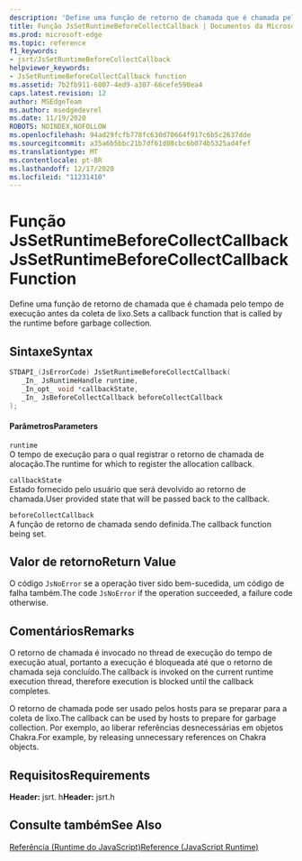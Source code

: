 ```yaml
---
description: 'Define uma função de retorno de chamada que é chamada pelo tempo de execução antes da coleta de lixo. '
title: Função JsSetRuntimeBeforeCollectCallback | Documentos da Microsoft
ms.prod: microsoft-edge
ms.topic: reference
f1_keywords:
- jsrt/JsSetRuntimeBeforeCollectCallback
helpviewer_keywords:
- JsSetRuntimeBeforeCollectCallback function
ms.assetid: 7b2fb911-6007-4ed9-a307-66cefe590ea4
caps.latest.revision: 12
author: MSEdgeTeam
ms.author: msedgedevrel
ms.date: 11/19/2020
ROBOTS: NOINDEX,NOFOLLOW
ms.openlocfilehash: 94ad29fcfb778fc630d70664f917c6b5c2637dde
ms.sourcegitcommit: a35a6b5bbc21b7df61d08cbc6b074b5325ad4fef
ms.translationtype: MT
ms.contentlocale: pt-BR
ms.lasthandoff: 12/17/2020
ms.locfileid: "11231410"
---
```

# <span data-ttu-id="7e6b9-103">Função JsSetRuntimeBeforeCollectCallback</span><span class="sxs-lookup"><span data-stu-id="7e6b9-103">JsSetRuntimeBeforeCollectCallback Function</span></span>

<span data-ttu-id="7e6b9-104">Define uma função de retorno de chamada que é chamada pelo tempo de execução antes da coleta de lixo.</span><span class="sxs-lookup"><span data-stu-id="7e6b9-104">Sets a callback function that is called by the runtime before garbage collection.</span></span>  
  
## <span data-ttu-id="7e6b9-105">Sintaxe</span><span class="sxs-lookup"><span data-stu-id="7e6b9-105">Syntax</span></span>  
  
```cpp  
STDAPI_(JsErrorCode) JsSetRuntimeBeforeCollectCallback(  
   _In_ JsRuntimeHandle runtime,  
   _In_opt_ void *callbackState,  
   _In_ JsBeforeCollectCallback beforeCollectCallback  
);  
```  
  
#### <span data-ttu-id="7e6b9-106">Parâmetros</span><span class="sxs-lookup"><span data-stu-id="7e6b9-106">Parameters</span></span>  
 `runtime`  
 <span data-ttu-id="7e6b9-107">O tempo de execução para o qual registrar o retorno de chamada de alocação.</span><span class="sxs-lookup"><span data-stu-id="7e6b9-107">The runtime for which to register the allocation callback.</span></span>  
  
 `callbackState`  
 <span data-ttu-id="7e6b9-108">Estado fornecido pelo usuário que será devolvido ao retorno de chamada.</span><span class="sxs-lookup"><span data-stu-id="7e6b9-108">User provided state that will be passed back to the callback.</span></span>  
  
 `beforeCollectCallback`  
 <span data-ttu-id="7e6b9-109">A função de retorno de chamada sendo definida.</span><span class="sxs-lookup"><span data-stu-id="7e6b9-109">The callback function being set.</span></span>  
  
## <span data-ttu-id="7e6b9-110">Valor de retorno</span><span class="sxs-lookup"><span data-stu-id="7e6b9-110">Return Value</span></span>  
 <span data-ttu-id="7e6b9-111">O código `JsNoError` se a operação tiver sido bem-sucedida, um código de falha também.</span><span class="sxs-lookup"><span data-stu-id="7e6b9-111">The code `JsNoError` if the operation succeeded, a failure code otherwise.</span></span>  
  
## <span data-ttu-id="7e6b9-112">Comentários</span><span class="sxs-lookup"><span data-stu-id="7e6b9-112">Remarks</span></span>  
 <span data-ttu-id="7e6b9-113">O retorno de chamada é invocado no thread de execução do tempo de execução atual, portanto a execução é bloqueada até que o retorno de chamada seja concluído.</span><span class="sxs-lookup"><span data-stu-id="7e6b9-113">The callback is invoked on the current runtime execution thread, therefore execution is blocked until the callback completes.</span></span>  
  
 <span data-ttu-id="7e6b9-114">O retorno de chamada pode ser usado pelos hosts para se preparar para a coleta de lixo.</span><span class="sxs-lookup"><span data-stu-id="7e6b9-114">The callback can be used by hosts to prepare for garbage collection.</span></span> <span data-ttu-id="7e6b9-115">Por exemplo, ao liberar referências desnecessárias em objetos Chakra.</span><span class="sxs-lookup"><span data-stu-id="7e6b9-115">For example, by releasing unnecessary references on Chakra objects.</span></span>  
  
## <span data-ttu-id="7e6b9-116">Requisitos</span><span class="sxs-lookup"><span data-stu-id="7e6b9-116">Requirements</span></span>  
 <span data-ttu-id="7e6b9-117">**Header:** jsrt. h</span><span class="sxs-lookup"><span data-stu-id="7e6b9-117">**Header:** jsrt.h</span></span>  
  
## <span data-ttu-id="7e6b9-118">Consulte também</span><span class="sxs-lookup"><span data-stu-id="7e6b9-118">See Also</span></span>  
 [<span data-ttu-id="7e6b9-119">Referência (Runtime do JavaScript)</span><span class="sxs-lookup"><span data-stu-id="7e6b9-119">Reference (JavaScript Runtime)</span></span>](../chakra-hosting/reference-javascript-runtime.md)

